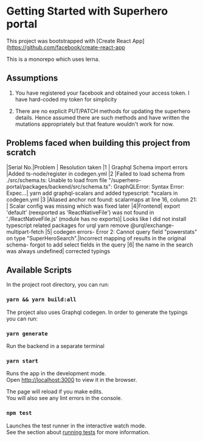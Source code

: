 # Getting Started with Superhero portal

This project was bootstrapped with [Create React App](https://github.com/facebook/create-react-app

This is a monorepo which uses lerna.

## Assumptions 

1. You have registered your facebook and obtained your access token. I have hard-coded my token for simplicity

2. There are no explicit PUT/PATCH methods for updating the superhero details. Hence assumed there are such methods and have written the mutations appropriately but that feature wouldn't work for now.

## Problems faced when building this project from scratch
|Serial No.|Problem | Resolution taken
|1 | Graphql Schema import errors |Added ts-node/register in codegen.yml
|2 |Failed to load schema from ./src/schema.ts:
      Unable to load from file "/superhero-portal/packages/backend/src/schema.ts": GraphQLError: Syntax Error: Expec…| yarn add graphql-scalars and added typescript: *scalars in codegen.yml
|3 |Aliased anchor not found: scalarmaps at line 16, column 21: | Scalar config was missing which was fixed later
|4|Frontend| export 'default' (reexported as 'ReactNativeFile') was not found in './ReactNativeFile.js' (module has no exports)| Looks like I did not install typescript related packages for urql
yarn remove @urql/exchange-multipart-fetch
|5| codegen errors-    Error 2: Cannot query field "powerstats" on type "SuperHeroSearch".|Incorrect mapping of results in the original schema- forgot to add select fields in the query
|6| the name in the search was always undefined| corrected typings
   


## Available Scripts

In the project root directory, you can run:

### `yarn && yarn build:all`

The project also uses Graphql codegen. In order to generate the typings you can run:
### `yarn generate`

Run the backend in a separate terminal
### `yarn start`

Runs the app in the development mode.\
Open [http://localhost:3000](http://localhost:3000) to view it in the browser.

The page will reload if you make edits.\
You will also see any lint errors in the console.

### `npm test`

Launches the test runner in the interactive watch mode.\
See the section about [running tests](https://facebook.github.io/create-react-app/docs/running-tests) for more information.



